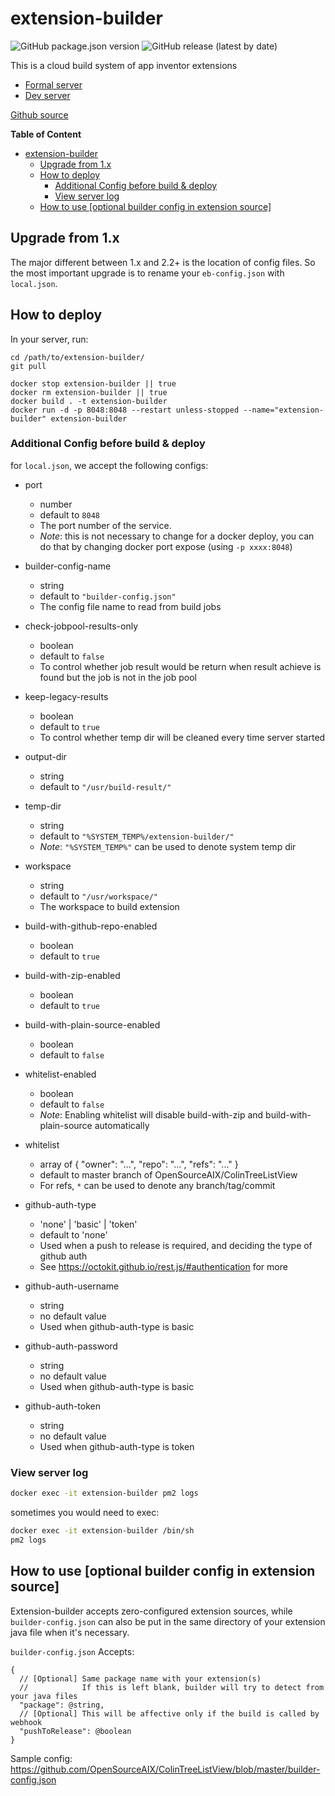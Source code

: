 # extension-builder

![GitHub package.json version](https://img.shields.io/github/package-json/v/ColinTree/extension-builder)
![GitHub release (latest by date)](https://img.shields.io/github/v/release/ColinTree/extension-builder)

This is a cloud build system of app inventor extensions

* [Formal server](http://bot.colintree.cn:8048)
* [Dev server](http://bot.colintree.cn:8049)

[Github source](https://github.com/ColinTree/extension-builder)

**Table of Content**

- [extension-builder](#extension-builder)
  - [Upgrade from 1.x](#upgrade-from-1x)
  - [How to deploy](#how-to-deploy)
    - [Additional Config before build & deploy](#additional-config-before-build--deploy)
    - [View server log](#view-server-log)
  - [How to use [optional builder config in extension source]](#how-to-use-optional-builder-config-in-extension-source)

## Upgrade from 1.x

The major different between 1.x and 2.2+ is the location of config files.
So the most important upgrade is to rename your `eb-config.json` with `local.json`.

## How to deploy

In your server, run:

```shell
cd /path/to/extension-builder/
git pull

docker stop extension-builder || true
docker rm extension-builder || true
docker build . -t extension-builder
docker run -d -p 8048:8048 --restart unless-stopped --name="extension-builder" extension-builder
```

### Additional Config before build & deploy

for `local.json`, we accept the following configs:

* port
  * number
  * default to `8048`
  * The port number of the service.
  * *Note*: this is not necessary to change for a docker deploy, you can do that by changing docker port expose (using `-p xxxx:8048`)

* builder-config-name
  * string
  * default to `"builder-config.json"`
  * The config file name to read from build jobs

* check-jobpool-results-only
  * boolean
  * default to `false`
  * To control whether job result would be return when result achieve is found but the job is not in the job pool

* keep-legacy-results
  * boolean
  * default to `true`
  * To control whether temp dir will be cleaned every time server started

* output-dir
  * string
  * default to `"/usr/build-result/"`

* temp-dir
  * string
  * default to `"%SYSTEM_TEMP%/extension-builder/"`
  * *Note*: `"%SYSTEM_TEMP%"` can be used to denote system temp dir

* workspace
  * string
  * default to `"/usr/workspace/"`
  * The workspace to build extension

* build-with-github-repo-enabled
  * boolean
  * default to `true`

* build-with-zip-enabled
  * boolean
  * default to `true`

* build-with-plain-source-enabled
  * boolean
  * default to `false`

* whitelist-enabled
  * boolean
  * default to `false`
  * *Note*: Enabling whitelist will disable build-with-zip and build-with-plain-source automatically

* whitelist
  * array of { "owner": "...", "repo": "...", "refs": "..." }
  * default to master branch of OpenSourceAIX/ColinTreeListView
  * For refs, `*` can be used to denote any branch/tag/commit

* github-auth-type
  * 'none' | 'basic' | 'token'
  * default to 'none'
  * Used when a push to release is required, and deciding the type of github auth
  * See https://octokit.github.io/rest.js/#authentication for more

* github-auth-username
  * string
  * no default value
  * Used when github-auth-type is basic

* github-auth-password
  * string
  * no default value
  * Used when github-auth-type is basic

* github-auth-token
  * string
  * no default value
  * Used when github-auth-type is token

### View server log

```sh
docker exec -it extension-builder pm2 logs
```

sometimes you would need to exec:

```sh
docker exec -it extension-builder /bin/sh
pm2 logs
```

## How to use [optional builder config in extension source]

Extension-builder accepts zero-configured extension sources, while `builder-config.json` can also be put in the same directory of your extension java file when it's necessary.

`builder-config.json` Accepts:

```json5
{
  // [Optional] Same package name with your extension(s)
  //            If this is left blank, builder will try to detect from your java files
  "package": @string,
  // [Optional] This will be affective only if the build is called by webhook
  "pushToRelease": @boolean
}
```

Sample config: https://github.com/OpenSourceAIX/ColinTreeListView/blob/master/builder-config.json